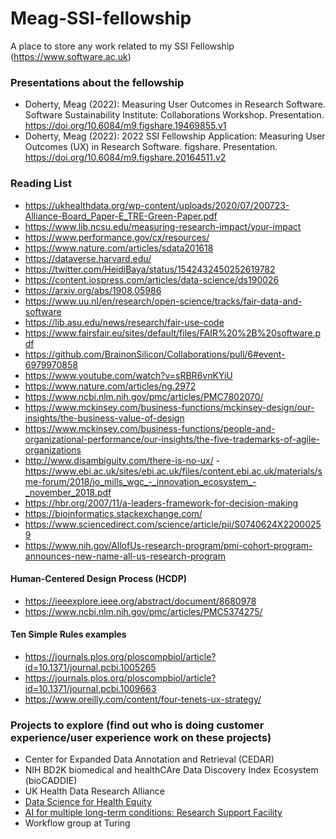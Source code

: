 # Meag-SSI-fellowship
A place to store any work related to my SSI Fellowship (https://www.software.ac.uk)

### Presentations about the fellowship
- Doherty, Meag (2022): Measuring User Outcomes in Research Software. Software Sustainability Institute: Collaborations Workshop. Presentation. https://doi.org/10.6084/m9.figshare.19469855.v1 
- Doherty, Meag (2022): 2022 SSI Fellowship Application: Measuring User Outcomes (UX) in Research Software. figshare. Presentation. https://doi.org/10.6084/m9.figshare.20164511.v2 

### Reading List
- https://ukhealthdata.org/wp-content/uploads/2020/07/200723-Alliance-Board_Paper-E_TRE-Green-Paper.pdf
- https://www.lib.ncsu.edu/measuring-research-impact/your-impact
- https://www.performance.gov/cx/resources/
- https://www.nature.com/articles/sdata201618
- https://dataverse.harvard.edu/
- https://twitter.com/HeidiBaya/status/1542432450252619782
- https://content.iospress.com/articles/data-science/ds190026
- https://arxiv.org/abs/1908.05986
- https://www.uu.nl/en/research/open-science/tracks/fair-data-and-software
- https://lib.asu.edu/news/research/fair-use-code
- https://www.fairsfair.eu/sites/default/files/FAIR%20%2B%20software.pdf
- https://github.com/BrainonSilicon/Collaborations/pull/6#event-6979970858
- https://www.youtube.com/watch?v=sRBR6vnKYiU
- https://www.nature.com/articles/ng.2972
- https://www.ncbi.nlm.nih.gov/pmc/articles/PMC7802070/
- https://www.mckinsey.com/business-functions/mckinsey-design/our-insights/the-business-value-of-design
- https://www.mckinsey.com/business-functions/people-and-organizational-performance/our-insights/the-five-trademarks-of-agile-organizations
- http://www.disambiguity.com/there-is-no-ux/
-https://www.ebi.ac.uk/sites/ebi.ac.uk/files/content.ebi.ac.uk/materials/sme-forum/2018/jo_mills_wgc_-_innovation_ecosystem_-_november_2018.pdf
- https://hbr.org/2007/11/a-leaders-framework-for-decision-making
- https://bioinformatics.stackexchange.com/
- https://www.sciencedirect.com/science/article/pii/S0740624X22000259
- https://www.nih.gov/AllofUs-research-program/pmi-cohort-program-announces-new-name-all-us-research-program

#### Human-Centered Design Process (HCDP)
- https://ieeexplore.ieee.org/abstract/document/8680978
- https://www.ncbi.nlm.nih.gov/pmc/articles/PMC5374275/

#### Ten Simple Rules examples
- https://journals.plos.org/ploscompbiol/article?id=10.1371/journal.pcbi.1005265
- https://journals.plos.org/ploscompbiol/article?id=10.1371/journal.pcbi.1009663
- https://www.oreilly.com/content/four-tenets-ux-strategy/


### Projects to explore (find out who is doing customer experience/user experience work on these projects)
-  Center for Expanded Data Annotation and Retrieval (CEDAR) 
-  NIH BD2K biomedical and healthCAre Data Discovery Index Ecosystem (bioCADDIE) 
-  UK Health Data Research Alliance
-  [Data Science for Health Equity](https://www.datascienceforhealthequity.com/get-involved)
- [AI for multiple long-term conditions: Research Support Facility](https://www.turing.ac.uk/research/research-projects/ai-multiple-long-term-conditions-research-support-facility)
- Workflow group at Turing
